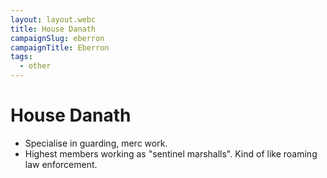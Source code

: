 ```yaml
---
layout: layout.webc
title: House Danath
campaignSlug: eberron
campaignTitle: Eberron
tags:
  - other
---
```

# House Danath

- Specialise in guarding, merc work.
- Highest members working as "sentinel marshalls". Kind of like roaming law enforcement.

